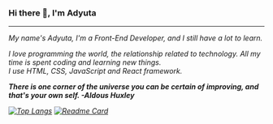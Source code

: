 ### Hi there 👋, I'm Adyuta


<hr>

<i>
My name's Adyuta, I'm a Front-End Developer, and I still have a lot to learn.<br>

I love programming the world, the relationship related to technology. All my time is spent coding and learning new things. <br>
I use HTML, CSS, JavaScript and React framework.
<i>


**There is one corner of the universe you can be certain of improving, and that's your own self. -Aldous Huxley**




 [![Top Langs](https://github-readme-stats.vercel.app/api/top-langs/?username=adyuta447&layout=compact&theme=radical)](https://github.com/adyuta447)
 [![Readme Card](https://github-readme-stats.vercel.app/api/pin/?username=adyuta447&repo=MyPortfolio&theme=radical)](https://github.com/adyuta447/MyPortfolio)
